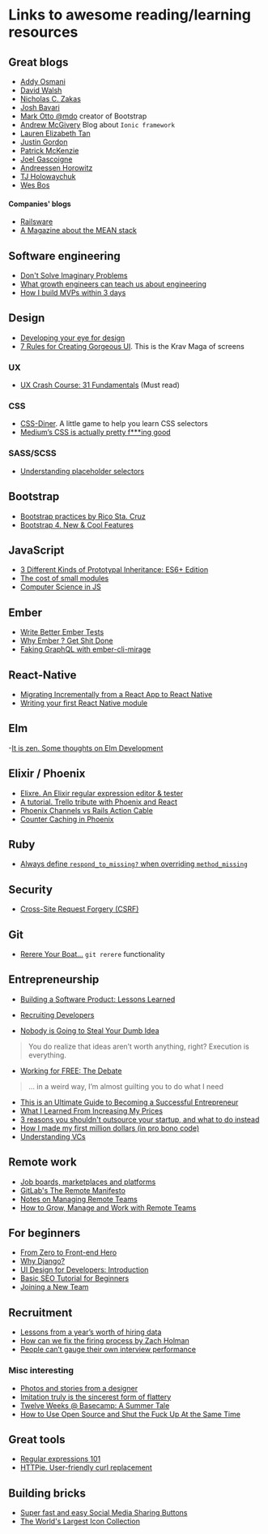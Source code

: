 # Links to awesome reading/learning resources

## Great blogs
- [Addy Osmani](https://addyosmani.com/blog/)
- [David Walsh](https://davidwalsh.name/)
- [Nicholas C. Zakas](https://www.nczonline.net/)
- [Josh Bavari](http://jbavari.github.io/)
- [Mark Otto @mdo](http://markdotto.com/) creator of Bootstrap
- [Andrew McGivery](http://mcgivery.com/) Blog about `Ionic framework`
- [Lauren Elizabeth Tan](https://medium.com/@sugarpirate)
- [Justin Gordon](http://www.railsonmaui.com/)
- [Patrick McKenzie](http://www.kalzumeus.com/blog/)
- [Joel Gascoigne](http://joel.is/)
- [Andreessen Horowitz](http://a16z.com/)
- [TJ Holowaychuk](https://medium.com/@tjholowaychuk)
- [Wes Bos](http://wesbos.com/blog/)

#### Companies' blogs
- [Railsware](http://railsware.com/blog/)
- [A Magazine about the MEAN stack](http://www.ameanmagazine.com/)

## Software engineering
- [Don't Solve Imaginary Problems](https://www.nczonline.net/newsletter/archive/f0e1d724dd/)
- [What growth engineers can teach us about engineering](https://medium.freecodecamp.com/what-growth-engineers-can-teach-us-about-engineering-f8bd38516e3e#.nlj0y8ige)
- [How I build MVPs within 3 days](https://medium.com/@vadimdemedes/how-i-build-mvps-within-3-days-5d0b9ea86d9c#.mky9wf7hq)

## Design
- [Developing your eye for design](https://medium.com/@JonathanZWhite/developing-your-eye-for-design-cce944bbeae4#.ydt6akf0u)
- [7 Rules for Creating Gorgeous UI](https://medium.com/@erikdkennedy/7-rules-for-creating-gorgeous-ui-part-1-559d4e805cda#.7hmoyzgg2). This is the Krav Maga of screens

### UX
- [UX Crash Course: 31 Fundamentals](http://thehipperelement.com/post/75476711614/ux-crash-course-31-fundamentals) (Must read)


### CSS
- [CSS-Diner](http://flukeout.github.io/). A little game to help you learn CSS selectors
- [Medium’s CSS is actually pretty f***ing good](https://medium.com/@fat/mediums-css-is-actually-pretty-fucking-good-b8e2a6c78b06#.uxiui4b96)

### SASS/SCSS
- [Understanding placeholder selectors](http://thesassway.com/intermediate/understanding-placeholder-selectors)

## Bootstrap
- [Bootstrap practices by Rico Sta. Cruz](https://github.com/rstacruz/bootstrap-practices)
- [Bootstrap 4. New & Cool Features](http://www.hongkiat.com/blog/boostrap-4-best-features/)

## JavaScript
- [3 Different Kinds of Prototypal Inheritance: ES6+ Edition](https://medium.com/javascript-scene/3-different-kinds-of-prototypal-inheritance-es6-edition-32d777fa16c9#.ma4dg0cxa)
- [The cost of small modules](https://nolanlawson.com/2016/08/15/the-cost-of-small-modules/)
- [Computer Science in JS](https://www.nczonline.net/blog/tag/computer-science/)

## Ember
- [Write Better Ember Tests](https://medium.com/@jonpitch/write-better-ember-tests-d2e22fb76bf2#.vw094zchz)
- [Why Ember ? Get Shit Done](https://emberway.io/ember-get-shit-done-36383c2ccc53#.f432kt8ad)
- [Faking GraphQL with ember-cli-mirage](https://emberway.io/faking-graphql-with-ember-cli-mirage-811e83937a5b#.ky426tmvk)

## React-Native
- [Migrating Incrementally from a React App to React Native](https://medium.com/rendez-voo/migrating-incrementally-from-a-react-app-to-react-native-part-1-of-2-4566626e4ac5#.egtwaehew)
- [Writing your first React Native module](https://medium.com/rendez-voo/writing-your-first-react-native-module-50ede0840dae#.djjj2pmjx)

## Elm
-[It is zen. Some thoughts on Elm Development](https://medium.com/@NewMountain/some-thoughts-on-elm-development-39a0f8a9002a#.jhse7otkq)

## Elixir / Phoenix
- [Elixre. An Elixir regular expression editor & tester](http://www.elixre.uk/)
- [A tutorial. Trello tribute with Phoenix and React](http://codeloveandboards.com/blog/2016/01/04/trello-tribute-with-phoenix-and-react-pt-1/)
- [Phoenix Channels vs Rails Action Cable](https://dockyard.com/blog/2016/08/09/phoenix-channels-vs-rails-action-cable)
- [Counter Caching in Phoenix](https://medium.com/@lukerollans_17079/counter-caching-in-phoenix-8ac372e5c0c5#.xt4aum7f6)

## Ruby
- [Always define `respond_to_missing?` when overriding `method_missing`](https://robots.thoughtbot.com/always-define-respond-to-missing-when-overriding)

## Security
- [Cross-Site Request Forgery (CSRF)](http://guides.rubyonrails.org/security.html#cross-site-request-forgery-csrf)

## Git
- [Rerere Your Boat...](https://git-scm.com/blog/2010/03/08/rerere.html) `git rerere` functionality

## Entrepreneurship
- [Building a Software Product: Lessons Learned](https://medium.com/@jonpitch/building-a-software-product-colon-lessons-learned-2d4e61cea6ea#.j94hdwqyj)
- [Recruiting Developers](https://medium.com/@jonpitch/recruiting-developers-b8114cec6c54#.oc0ao2r7x)

- [Nobody is Going to Steal Your Dumb Idea](https://medium.com/@jonpitch/nobody-is-going-to-steal-your-dumb-idea-3e85c8d66e44#.ohpgxwx01)
> You do realize that ideas aren’t worth anything, right? Execution is everything.

- [Working for FREE: The Debate](http://www.garyvaynerchuk.com/working-for-free-the-debate/)
> ... in a weird way, I’m almost guilting you to do what I need

- [This is an Ultimate Guide to Becoming a Successful Entrepreneur](http://alltopstartups.com/2015/06/17/how-to-become-an-entrepreneur/)
- [What I Learned From Increasing My Prices](http://www.extendslogic.com/business/what-i-learned-from-increasing-my-prices/)
- [3 reasons you shouldn't outsource your startup, and what to do instead](http://joel.is/3-reasons-you-shouldnt-outsource-your-startup-and-what-to-do-instead/)
- [How I made my first million dollars (in pro bono code)](https://medium.freecodecamp.com/how-i-made-my-first-million-dollars-in-pro-bono-code-86f911040484#.givho6tge)
- [Understanding VCs](http://avc.com/2016/08/understanding-vcs/)

## Remote work
- [Job boards, marketplaces and platforms](http://nodesk.co/remote-work/)
- [GitLab's The Remote Manifesto](https://about.gitlab.com/2015/04/08/the-remote-manifesto/)
- [Notes on Managing Remote Teams](https://hueniverse.com/2015/02/23/notes-on-managing-remote-teams/)
- [How to Grow, Manage and Work with Remote Teams](https://zapier.com/learn/the-ultimate-guide-to-remote-working/)

## For beginners
- [From Zero to Front-end Hero](https://medium.freecodecamp.com/from-zero-to-front-end-hero-part-1-7d4f7f0bff02#.ntk6n3au9)
- [Why Django?](https://www.codeschool.com/blog/2016/08/03/why-django/)
- [UI Design for Developers: Introduction](http://code.tutsplus.com/tutorials/ui-design-for-developers-introduction--active-9921)
- [Basic SEO Tutorial for Beginners](http://www.whatisseo.com/seo-tutorial.html)
- [Joining a New Team](https://www.nczonline.net/newsletter/archive/11f882f439/)

## Recruitment
- [Lessons from a year’s worth of hiring data](https://medium.freecodecamp.com/lessons-from-a-years-worth-of-hiring-data-dacf4e7668d4#.bh6hiyp81)
- [How can we fix the firing process by Zach Holman](https://zachholman.com/talk/firing-people)
- [People can’t gauge their own interview performance](https://medium.freecodecamp.com/people-cant-gauge-their-own-interview-performance-and-that-makes-them-harder-to-hire-96cd51601437#.vl9rtme6t)

### Misc interesting
- [Photos and stories from a designer](https://medium.freecodecamp.com/photos-and-stories-from-a-designer-5ee97750ae5#.h0peaixjo)
- [Imitation truly is the sincerest form of flattery](http://www.adhamdannaway.com/blog/web-design/imitation-truly-is-the-sincerest-form-of-flattery)
- [Twelve Weeks @ Basecamp: A Summer Tale](https://m.signalvnoise.com/twelve-weeks-basecamp-a-summer-tale-b6c181fa925#.ewmeuvwzx)
- [How to Use Open Source and Shut the Fuck Up At the Same Time](https://hueniverse.com/2016/01/26/how-to-use-open-source-and-shut-the-fuck-up-at-the-same-time/)

## Great tools
- [Regular expressions 101](https://regex101.com/)
- [HTTPie. User-friendly curl replacement](https://github.com/jkbrzt/httpie)

## Building bricks
- [Super fast and easy Social Media Sharing Buttons](http://sharingbuttons.io/)
- [The World's Largest Icon Collection](http://streamlineicons.com/)
